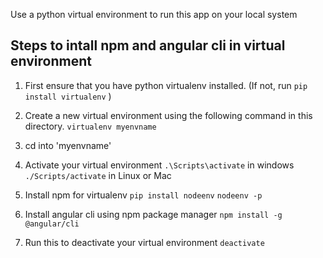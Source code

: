 Use a python virtual environment to run this app on your local system

## Steps to intall npm and angular cli in virtual environment ##
1. First ensure that you have python virtualenv installed.
(If not, run `pip install virtualenv` )

2. Create a new virtual environment using the following command in this directory.
`virtualenv myenvname`

3. cd into 'myenvname'

4. Activate your virtual environment
`.\Scripts\activate` in windows
`./Scripts/activate` in Linux or Mac

5. Install npm for virtualenv
`pip install nodeenv`
`nodeenv -p`

6. Install angular cli using npm package manager
`npm install -g @angular/cli`

7. Run this to deactivate your virtual environment
`deactivate`
